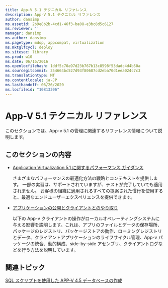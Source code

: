 ```yaml
---
title: App-V 5.1 テクニカル リファレンス
description: App-V 5.1 テクニカル リファレンス
author: dansimp
ms.assetid: 2b9e8b2b-4cd1-46f3-ba08-e3bc8d5c6127
ms.reviewer: ''
manager: dansimp
ms.author: dansimp
ms.pagetype: mdop, appcompat, virtualization
ms.mktglfcycl: deploy
ms.sitesec: library
ms.prod: w10
ms.date: 06/16/2016
ms.openlocfilehash: 1ddf5c70a97d23b767b13c8598f53dadc4d4b50a
ms.sourcegitcommit: 354664bc527d93f80687cd2eba70d1eea024c7c3
ms.translationtype: MT
ms.contentlocale: ja-JP
ms.lasthandoff: 06/26/2020
ms.locfileid: "10813306"
---
```

# App-V 5.1 テクニカル リファレンス


このセクションでは、App-v 5.1 の管理に関連するリファレンス情報について説明します。

## このセクションの内容


-   [Application Virtualization 5.1 に関するパフォーマンス ガイダンス](performance-guidance-for-application-virtualization-51.md)

    さまざまなパフォーマンスの最適化方法の戦略とコンテキストを提供します。 一部の実習は、サポートされていますが、テストが完了していても適用されません。 お客様の組織に適用されるすべての提案された慣行を使用すると、最適なエンドユーザーエクスペリエンスを提供できます。

-   [アプリケーションの公開とクライアントとのやり取り](application-publishing-and-client-interaction51.md)

    以下の App-v クライアントの操作がローカルオペレーティングシステムに与える影響を説明します。これは、アプリのファイルとデータの保存場所、パッケージのレジストリ、パッケージストアの動作、ローミングレジストリとデータ、クライアントアプリケーションのライフサイクル管理、App-v パッケージの統合、動的構成、side-by-side アセンブリ、クライアントログなどを行う方法を説明しています。






## 関連トピック


[SQL スクリプトを使用した APP-V 4.5 データベースの作成](../solutions/creating-app-v-45-databases-using-sql-scripting.md)

 

 





